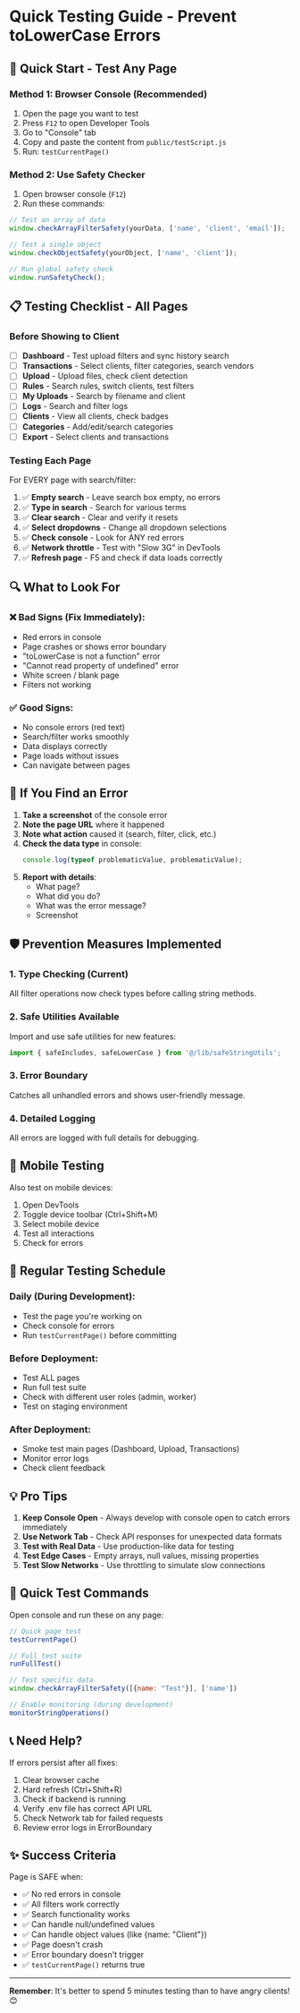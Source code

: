 # Quick Testing Guide - Prevent toLowerCase Errors

## 🚀 Quick Start - Test Any Page

### Method 1: Browser Console (Recommended)

1. Open the page you want to test
2. Press `F12` to open Developer Tools
3. Go to "Console" tab
4. Copy and paste the content from `public/testScript.js`
5. Run: `testCurrentPage()`

### Method 2: Use Safety Checker

1. Open browser console (`F12`)
2. Run these commands:

```javascript
// Test an array of data
window.checkArrayFilterSafety(yourData, ['name', 'client', 'email']);

// Test a single object
window.checkObjectSafety(yourObject, ['name', 'client']);

// Run global safety check
window.runSafetyCheck();
```

## 📋 Testing Checklist - All Pages

### Before Showing to Client

- [ ] **Dashboard** - Test upload filters and sync history search
- [ ] **Transactions** - Select clients, filter categories, search vendors
- [ ] **Upload** - Upload files, check client detection
- [ ] **Rules** - Search rules, switch clients, test filters
- [ ] **My Uploads** - Search by filename and client
- [ ] **Logs** - Search and filter logs
- [ ] **Clients** - View all clients, check badges
- [ ] **Categories** - Add/edit/search categories
- [ ] **Export** - Select clients and transactions

### Testing Each Page

For EVERY page with search/filter:

1. ✅ **Empty search** - Leave search box empty, no errors
2. ✅ **Type in search** - Search for various terms
3. ✅ **Clear search** - Clear and verify it resets
4. ✅ **Select dropdowns** - Change all dropdown selections
5. ✅ **Check console** - Look for ANY red errors
6. ✅ **Network throttle** - Test with "Slow 3G" in DevTools
7. ✅ **Refresh page** - F5 and check if data loads correctly

## 🔍 What to Look For

### ❌ Bad Signs (Fix Immediately):

- Red errors in console
- Page crashes or shows error boundary
- "toLowerCase is not a function" error
- "Cannot read property of undefined" error
- White screen / blank page
- Filters not working

### ✅ Good Signs:

- No console errors (red text)
- Search/filter works smoothly
- Data displays correctly
- Page loads without issues
- Can navigate between pages

## 🐛 If You Find an Error

1. **Take a screenshot** of the console error
2. **Note the page URL** where it happened
3. **Note what action** caused it (search, filter, click, etc.)
4. **Check the data type** in console:
   ```javascript
   console.log(typeof problematicValue, problematicValue);
   ```
5. **Report with details**:
   - What page?
   - What did you do?
   - What was the error message?
   - Screenshot

## 🛡️ Prevention Measures Implemented

### 1. Type Checking (Current)
All filter operations now check types before calling string methods.

### 2. Safe Utilities Available
Import and use safe utilities for new features:
```typescript
import { safeIncludes, safeLowerCase } from '@/lib/safeStringUtils';
```

### 3. Error Boundary
Catches all unhandled errors and shows user-friendly message.

### 4. Detailed Logging
All errors are logged with full details for debugging.

## 📱 Mobile Testing

Also test on mobile devices:

1. Open DevTools
2. Toggle device toolbar (Ctrl+Shift+M)
3. Select mobile device
4. Test all interactions
5. Check for errors

## 🔄 Regular Testing Schedule

### Daily (During Development):
- Test the page you're working on
- Check console for errors
- Run `testCurrentPage()` before committing

### Before Deployment:
- Test ALL pages
- Run full test suite
- Check with different user roles (admin, worker)
- Test on staging environment

### After Deployment:
- Smoke test main pages (Dashboard, Upload, Transactions)
- Monitor error logs
- Check client feedback

## 💡 Pro Tips

1. **Keep Console Open** - Always develop with console open to catch errors immediately
2. **Use Network Tab** - Check API responses for unexpected data formats
3. **Test with Real Data** - Use production-like data for testing
4. **Test Edge Cases** - Empty arrays, null values, missing properties
5. **Test Slow Networks** - Use throttling to simulate slow connections

## 🎯 Quick Test Commands

Open console and run these on any page:

```javascript
// Quick page test
testCurrentPage()

// Full test suite
runFullTest()

// Test specific data
window.checkArrayFilterSafety([{name: "Test"}], ['name'])

// Enable monitoring (during development)
monitorStringOperations()
```

## 📞 Need Help?

If errors persist after all fixes:

1. Clear browser cache
2. Hard refresh (Ctrl+Shift+R)
3. Check if backend is running
4. Verify .env file has correct API URL
5. Check Network tab for failed requests
6. Review error logs in ErrorBoundary

## ✨ Success Criteria

Page is SAFE when:
- ✅ No red errors in console
- ✅ All filters work correctly
- ✅ Search functionality works
- ✅ Can handle null/undefined values
- ✅ Can handle object values (like {name: "Client"})
- ✅ Page doesn't crash
- ✅ Error boundary doesn't trigger
- ✅ `testCurrentPage()` returns true

---

**Remember**: It's better to spend 5 minutes testing than to have angry clients! 😊
